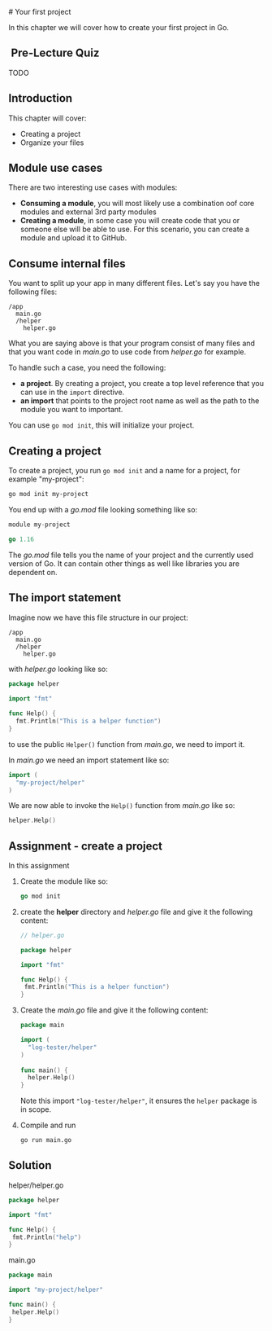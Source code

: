 # Your first project

In this chapter we will cover how to create your first project in Go.

##  Pre-Lecture Quiz

TODO

## Introduction

This chapter will cover:

- Creating a project
- Organize your files

## Module use cases

There are two interesting use cases with modules:

- **Consuming a module**, you will most likely use a combination oof core modules and external 3rd party modules
- **Creating a module**, in some case you will create code that you or someone else will be able to use. For this scenario, you can create a module and upload it to GitHub.

## Consume internal files

You want to split up your app in many different files. Let's say you have the following files:

```output
/app
  main.go
  /helper
    helper.go 
```

What you are saying above is that your program consist of many files and that you want code in *main.go* to use code from *helper.go* for example.

To handle such a case, you need the following:

- **a project**. By creating a project, you create a top level reference that you can use in the `import` directive.
- **an import** that points to the project root name as well as the path to the module you want to important.

You can use `go mod init`, this will initialize your project.

## Creating a project

To create a project, you run `go mod init` and a name for a project, for example "my-project":

   ```bash
   go mod init my-project
   ```

   You end up with a *go.mod* file looking something like so:

   ```go
   module my-project

   go 1.16
   ```

   The *go.mod* file tells you the name of your project and the currently used version of Go. It can contain other things as well like libraries you are dependent on.

## The import statement

Imagine now we have this file structure in our project:

```output
/app
  main.go
  /helper
    helper.go 
```

with *helper.go* looking like so:

```go
package helper
    
import "fmt"

func Help() {
  fmt.Println("This is a helper function")
}
```

to use the public `Helper()` function from *main.go*, we need to import it.

In *main.go* we need an import statement like so:

```go
import (
  "my-project/helper"
)
```

We are now able to invoke the `Help()` function from *main.go* like so:

```go
helper.Help()
```

## Assignment - create a project

In this assignment

1. Create the module like so:

    ```go
    go mod init
    ```

1. create the **helper** directory and *helper.go* file and give it the following content:

    ```go
    // helper.go
    
    package helper
    
    import "fmt"
    
    func Help() {
     fmt.Println("This is a helper function")
    }
    ```

1. Create the *main.go* file and give it the following content:

   ```go
   package main

   import (
     "log-tester/helper"
   )
    
   func main() {
     helper.Help()
   }
   ```

   Note this import `"log-tester/helper"`, it ensures the `helper` package is in scope.

1. Compile and run

   ```bash
   go run main.go
   ```

## Solution

helper/helper.go

```go
package helper

import "fmt"

func Help() {
 fmt.Println("help")
}
```

main.go

```go
package main

import "my-project/helper"

func main() {
 helper.Help()
}
```

